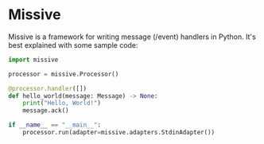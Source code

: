 # Missive

Missive is a framework for writing message (/event) handlers in Python.  It's
best explained with some sample code:

```python
import missive

processor = missive.Processor()

@processor.handler([])
def hello_world(message: Message) -> None:
    print("Hello, World!")
    message.ack()

if __name__ == "__main__":
    processor.run(adapter=missive.adapters.StdinAdapter())
```
